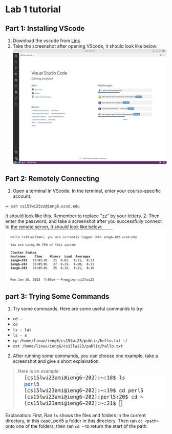# Lab 1 tutorial 

## Part 1: Installing VScode
1. Download the vscode from [Link](https://code.visualstudio.com/)
2. Take the screenshot after opening VScode, it should look like below:
![Image](vscode.jpg)

## Part 2: Remotely Connecting
1. Open a terminal in VScode. In the terminal, enter your course-specific account. 
```
⤇ ssh cs15lwi23zz@ieng6.ucsd.edu
``` 
It should look like this. Remember to replace "zz" by your letters.
2. Then enter the password, and take a screenshot after you successfully connect to the remote server, it should look like below:
![Image](remote_server.jpg)


## part 3: Trying Some Commands
1. Try some commands. Here are some useful commands to try: 

*  `cd ~`
*  `cd`
*  `ls - lat`
*  `ls - a`
*  `cp /home/linux/ieng6/cs15lwi23/public/hello.txt ~/`
*  `cat /home/linux/ieng6/cs15lwi23/public/hello.txt`

2. After running some commands, you can choose one example, take a screenshot and give a short explaination. 

> Here is an example: 
![Image](command_example.jpg)

Explanation: First, Ran `ls` shows the files and folders in the current directory, in this case, perl5 a folder in this directory. Then ran `cd <path>` onto one of the folders, then ran `cd ~` to return the start of the path.  

